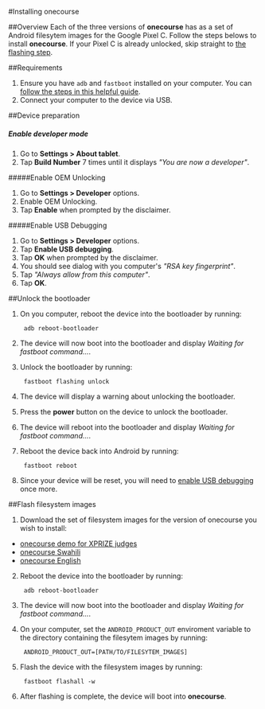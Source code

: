 #Installing onecourse

##Overview
Each of the three versions of **onecourse** has as a set of Android filesytem images for the Google Pixel C. Follow the steps belows to install **onecourse**. If your Pixel C is already unlocked, skip straight to [the flashing step](#flash-filesystem-images).

##Requirements
1. Ensure you have `adb` and `fastboot` installed on your computer. You can [follow the steps in this helpful guide](https://www.androidpit.com/how-to-install-adb-and-fastboot).
2. Connect your computer to the device via USB.


##Device preparation

##### Enable developer mode
1. Go to **Settings > About tablet**.
2. Tap **Build Number** 7 times until it displays _"You are now a developer"_.


#####Enable OEM Unlocking
1. Go to **Settings > Developer** options.
2. Enable OEM Unlocking.
3. Tap **Enable** when prompted by the disclaimer.

#####Enable USB Debugging
1. Go to **Settings > Developer** options.
2. Tap **Enable USB debugging**.
3. Tap **OK** when prompted by the disclaimer.
4. You should see dialog with you computer's _"RSA key fingerprint"_.
5. Tap _"Always allow from this computer"_.
6. Tap **OK**.

##Unlock the bootloader
1. On you computer, reboot the device into the bootloader by running:

        adb reboot-bootloader
 
2. The device will now boot into the bootloader and display _Waiting for fastboot command…_.

3. Unlock the bootloader by running:
 
        fastboot flashing unlock

4. The device will display a warning about unlocking the bootloader.
5. Press the **power** button on the device to unlock the bootloader.
6. The device will reboot into the bootloader and display _Waiting for fastboot command…_.
7. Reboot the device back into Android by running:
 
        fastboot reboot

8. Since your device will be reset, you will need to [enable USB debugging](#enable-usb-debugging) once more.



##Flash filesystem images

1. Download the set of filesystem images for the version of onecourse you wish to install:
 - [onecourse demo for XPRIZE judges](https://github.com/onebillionchildren/XPRIZE-ob-android)
 - [onecourse Swahili](https://github.com/onebillionchildren/XPRIZE-ob-android)
 - [onecourse English](https://github.com/onebillionchildren/XPRIZE-ob-android)

2. Reboot the device into the bootloader by running:
 
        adb reboot-bootloader
 
3. The device will now boot into the bootloader and display _Waiting for fastboot command…_.


4. On your computer, set the `ANDROID_PRODUCT_OUT` enviroment variable to the directory containing the filesytem images by running:
 
        ANDROID_PRODUCT_OUT=[PATH/TO/FILESYTEM_IMAGES]

5. Flash the device with the filesystem images by running:

        fastboot flashall -w

6. After flashing is complete, the device will boot into **onecourse**.

